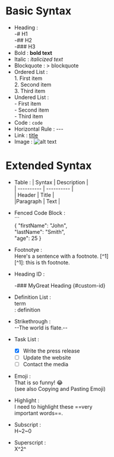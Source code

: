 # Basic Syntax
- Heading   :      
    -# H1  
    -## H2  
    -### H3  
- Bold  :                **bold text**  
- Italic    :              *italicized text*  
- Blockquote    :          > blockquote  
- Ordered List  :  
                      1. First item  
                      2. Second item  
                      3. Third item  
- Undered List  :  
                      - First item  
                      - Second item  
                      - Third item  
- Code  :                `code`  
- Horizontal Rule   :     ---  
- Link  :                [title](https://www.example.com)  
- Image :               ![alt text](image.jpg)  

# Extended Syntax
- Table :               | Syntax | Description |  
                      | ---------- | ---------- |  
                      | Header | Title |  
                      |Paragraph | Text |  
- Fenced Code Block :   
                    ```  
                    {
                        "firstName": "John",  
                        "lastName": "Smith",  
                        "age": 25
                    }  
- Footnotye :         
  Here's a sentence with a footnote. [^1]  
                    [^1]: this is th footnote.  
- Heading ID    :

    -### MyGreat Heading {#custom-id}  
- Definition List   :   
  term  
                    : definition  
- Strikethrough :      
 --The world is flate.--  
- Task List :          
    - [x] Write the press release 
    - [ ] Update the website
    - [ ] Contact the media  
- Emoji :              
 That is so funny! :joy:  
(see also Copying
 and Pasting Emoji)  
- Highlight :         
  I need to highlight these ==very  
                    important words==.  
- Subscript :         
  H~2~0  
- Superscript   :       
  X^2^  